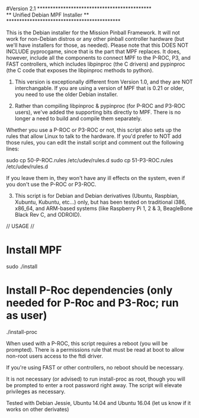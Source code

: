 #Version 2.1
                ********************************************                 
                **      Unified Debian MPF Installer      **
                ********************************************

This is the Debian installer for the Mission Pinball Framework. It will not 
work for non-Debian distros or any other pinball controller hardware (but we'll
have installers for those, as needed). Please note that this DOES NOT INCLUDE 
pyprocgame, since that is the part that MPF replaces. It does, however, include
all the components to connect MPF to the P-ROC, P3, and FAST controllers, which
includes libpinproc (the C drivers) and pypinproc (the C code that exposes the 
libpinproc methods to python). 

1. This version is exceptionally different from Version 1.0, and they are NOT
interchangable. If you are using a version of MPF that is 0.21 or older, you need
to use the older Debian installer.

2. Rather than compiling libpinproc & pypinproc (for P-ROC and P3-ROC users), 
we've added the supporting bits directly to MPF. There is no longer a need to
build and compile them separately.

Whether you use a P-ROC or P3-ROC or not, this script also sets up the rules
that allow Linux to talk to the hardware. If you'd prefer to NOT add those
rules, you can edit the install script and comment out the following lines:

sudo cp 50-P-ROC.rules /etc/udev/rules.d
sudo cp 51-P3-ROC.rules /etc/udev/rules.d

If you leave them in, they won't have any ill effects on the system, even if you
don't use the P-ROC or P3-ROC.

3. This script is for Debian and Debian derivatives (Ubuntu, Raspbian, Xubuntu, 
Kubuntu, etc...) only, but has been tested on traditional i386, x86_64, and 
ARM-based systems (like Raspberry Pi 1, 2 & 3, BeagleBone Black Rev C, and 
ODROID). 

// USAGE //

# Install MPF
sudo ./install

# Install P-Roc dependencies (only needed for P-Roc and P3-Roc; run as user)
./install-proc

When used with a P-ROC, this script requires a reboot (you will be prompted).
There is a permissions rule that must be read at boot to allow non-root users
access to the ftdi driver. 

If you're using FAST or other controllers, no reboot should be necessary.

It is not necessary (or advised) to run install-proc as root, though you will be
prompted to enter a root password right away. The script will elevate 
privileges as necessary.

Tested with Debian Jessie, Ubuntu 14.04 and Ubuntu 16.04 (let us know if it works on other derivates)
